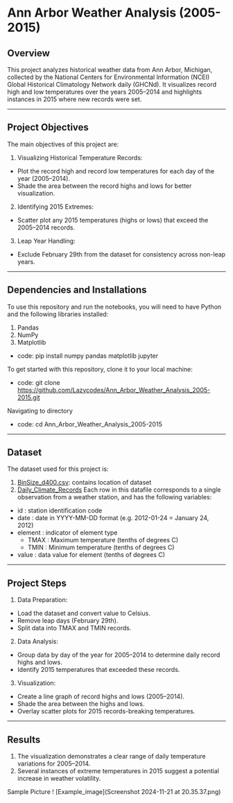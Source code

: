 # Ann Arbor Weather Analysis (2005-2015)

## Overview

This project analyzes historical weather data from Ann Arbor, Michigan, collected by the National Centers for Environmental Information (NCEI) Global Historical Climatology Network daily (GHCNd). It visualizes record high and low temperatures over the years 2005–2014 and highlights instances in 2015 where new records were set.

---

## Project Objectives

The main objectives of this project are:
1. Visualizing Historical Temperature Records:
 - Plot the record high and record low temperatures for each day of the year (2005–2014).
 - Shade the area between the record highs and lows for better visualization.
2. Identifying 2015 Extremes:
 - Scatter plot any 2015 temperatures (highs or lows) that exceed the 2005–2014 records.
3. Leap Year Handling:
 - Exclude February 29th from the dataset for consistency across non-leap years.

---

## Dependencies and Installations

To use this repository and run the notebooks, you will need to have Python and the following libraries installed:
1. Pandas
2. NumPy
3. Matplotlib
- code: pip install numpy pandas matplotlib jupyter

To get started with this repository, clone it to your local machine:
- code: git clone https://github.com/Lazycodes/Ann_Arbor_Weather_Analysis_2005-2015.git

Navigating to directory
- code: cd Ann_Arbor_Weather_Analysis_2005-2015

---

## Dataset

The dataset used for this project is:
1. <a href="https://github.com/Lazycodes/Ann_Arbor_Weather_Analysis_2005-2015/blob/main/BinSize_d400.csv">BinSize_d400.csv</a>: contains location of dataset
2. <a href="https://github.com/Lazycodes/Ann_Arbor_Weather_Analysis_2005-2015/blob/main/fb441e62df2d58994928907a91895ec62c2c42e6cd075c2700843b89.csv">Daily_Climate_Records</a>
Each row in this datafile corresponds to a single observation from a weather station, and has the following variables:
 - id : station identification code
 - date : date in YYYY-MM-DD format (e.g. 2012-01-24 = January 24, 2012)
 - element : indicator of element type
   - TMAX : Maximum temperature (tenths of degrees C)
   - TMIN : Minimum temperature (tenths of degrees C)
 - value : data value for element (tenths of degrees C)

---

## Project Steps

1. Data Preparation:
- Load the dataset and convert value to Celsius.
- Remove leap days (February 29th).
- Split data into TMAX and TMIN records.

2. Data Analysis:
- Group data by day of the year for 2005–2014 to determine daily record highs and lows.
- Identify 2015 temperatures that exceeded these records.

3. Visualization:
- Create a line graph of record highs and lows (2005–2014).
- Shade the area between the highs and lows.
- Overlay scatter plots for 2015 records-breaking temperatures.

---

## Results
1. The visualization demonstrates a clear range of daily temperature variations for 2005–2014.
2. Several instances of extreme temperatures in 2015 suggest a potential increase in weather volatility.

Sample Picture
! [Example_image](Screenshot 2024-11-21 at 20.35.37.png)
